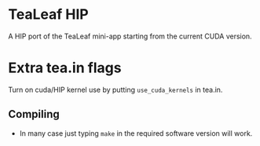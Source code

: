 # TeaLeaf HIP

A HIP port of the TeaLeaf mini-app starting from the current CUDA version.

# Extra tea.in flags

Turn on cuda/HIP kernel use by putting `use_cuda_kernels` in tea.in.

## Compiling

- In many case just typing `make` in the required software version will work. 
